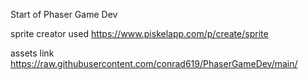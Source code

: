 Start of Phaser Game Dev

sprite creator used
https://www.piskelapp.com/p/create/sprite

assets link
https://raw.githubusercontent.com/conrad619/PhaserGameDev/main/
